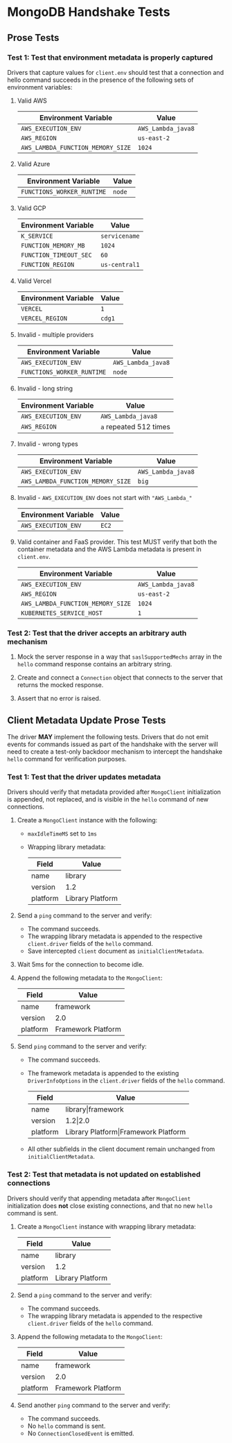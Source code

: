 # MongoDB Handshake Tests

## Prose Tests

### Test 1: Test that environment metadata is properly captured

Drivers that capture values for `client.env` should test that a connection and hello command succeeds in the presence of
the following sets of environment variables:

1. Valid AWS

    | Environment Variable              | Value              |
    | --------------------------------- | ------------------ |
    | `AWS_EXECUTION_ENV`               | `AWS_Lambda_java8` |
    | `AWS_REGION`                      | `us-east-2`        |
    | `AWS_LAMBDA_FUNCTION_MEMORY_SIZE` | `1024`             |

2. Valid Azure

    | Environment Variable       | Value  |
    | -------------------------- | ------ |
    | `FUNCTIONS_WORKER_RUNTIME` | `node` |

3. Valid GCP

    | Environment Variable   | Value         |
    | ---------------------- | ------------- |
    | `K_SERVICE`            | `servicename` |
    | `FUNCTION_MEMORY_MB`   | `1024`        |
    | `FUNCTION_TIMEOUT_SEC` | `60`          |
    | `FUNCTION_REGION`      | `us-central1` |

4. Valid Vercel

    | Environment Variable | Value  |
    | -------------------- | ------ |
    | `VERCEL`             | `1`    |
    | `VERCEL_REGION`      | `cdg1` |

5. Invalid - multiple providers

    | Environment Variable       | Value              |
    | -------------------------- | ------------------ |
    | `AWS_EXECUTION_ENV`        | `AWS_Lambda_java8` |
    | `FUNCTIONS_WORKER_RUNTIME` | `node`             |

6. Invalid - long string

    | Environment Variable | Value                  |
    | -------------------- | ---------------------- |
    | `AWS_EXECUTION_ENV`  | `AWS_Lambda_java8`     |
    | `AWS_REGION`         | `a` repeated 512 times |

7. Invalid - wrong types

    | Environment Variable              | Value              |
    | --------------------------------- | ------------------ |
    | `AWS_EXECUTION_ENV`               | `AWS_Lambda_java8` |
    | `AWS_LAMBDA_FUNCTION_MEMORY_SIZE` | `big`              |

8. Invalid - `AWS_EXECUTION_ENV` does not start with `"AWS_Lambda_"`

    | Environment Variable | Value |
    | -------------------- | ----- |
    | `AWS_EXECUTION_ENV`  | `EC2` |

9. Valid container and FaaS provider. This test MUST verify that both the container metadata and the AWS Lambda metadata
    is present in `client.env`.

    | Environment Variable              | Value              |
    | --------------------------------- | ------------------ |
    | `AWS_EXECUTION_ENV`               | `AWS_Lambda_java8` |
    | `AWS_REGION`                      | `us-east-2`        |
    | `AWS_LAMBDA_FUNCTION_MEMORY_SIZE` | `1024`             |
    | `KUBERNETES_SERVICE_HOST`         | `1`                |

### Test 2: Test that the driver accepts an arbitrary auth mechanism

1. Mock the server response in a way that `saslSupportedMechs` array in the `hello` command response contains an
    arbitrary string.

2. Create and connect a `Connection` object that connects to the server that returns the mocked response.

3. Assert that no error is raised.

## Client Metadata Update Prose Tests

The driver **MAY** implement the following tests. Drivers that do not emit events for commands issued as part of the
handshake with the server will need to create a test-only backdoor mechanism to intercept the handshake `hello` command
for verification purposes.

### Test 1: Test that the driver updates metadata

Drivers should verify that metadata provided after `MongoClient` initialization is appended, not replaced, and is
visible in the `hello` command of new connections.

1. Create a `MongoClient` instance with the following:

    - `maxIdleTimeMS` set to `1ms`

    - Wrapping library metadata:

        | Field    | Value            |
        | -------- | ---------------- |
        | name     | library          |
        | version  | 1.2              |
        | platform | Library Platform |

2. Send a `ping` command to the server and verify:

    - The command succeeds.
    - The wrapping library metadata is appended to the respective `client.driver` fields of the `hello` command.
    - Save intercepted `client` document as `initialClientMetadata`.

3. Wait 5ms for the connection to become idle.

4. Append the following metadata to the `MongoClient`:

    | Field    | Value              |
    | -------- | ------------------ |
    | name     | framework          |
    | version  | 2.0                |
    | platform | Framework Platform |

5. Send `ping` command to the server and verify:

    - The command succeeds.

    - The framework metadata is appended to the existing `DriverInfoOptions` in the `client.driver` fields of the `hello`
        command.

        | Field    | Value                                |
        | -------- | ------------------------------------ |
        | name     | library\|framework                   |
        | version  | 1.2\|2.0                             |
        | platform | Library Platform\|Framework Platform |

    - All other subfields in the client document remain unchanged from `initialClientMetadata`.

### Test 2: Test that metadata is not updated on established connections

Drivers should verify that appending metadata after `MongoClient` initialization does **not** close existing
connections, and that no new `hello` command is sent.

1. Create a `MongoClient` instance with wrapping library metadata:

    | Field    | Value            |
    | -------- | ---------------- |
    | name     | library          |
    | version  | 1.2              |
    | platform | Library Platform |

2. Send a `ping` command to the server and verify:

    - The command succeeds.
    - The wrapping library metadata is appended to the respective `client.driver` fields of the `hello` command.

3. Append the following metadata to the `MongoClient`:

    | Field    | Value              |
    | -------- | ------------------ |
    | name     | framework          |
    | version  | 2.0                |
    | platform | Framework Platform |

4. Send another `ping` command to the server and verify:

    - The command succeeds.
    - No `hello` command is sent.
    - No `ConnectionClosedEvent` is emitted.
